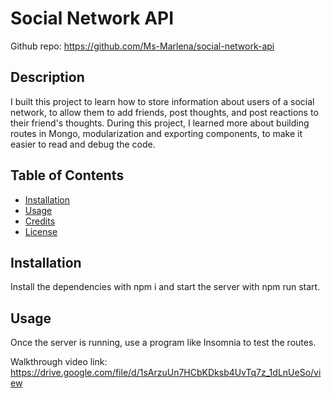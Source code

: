 # Social Network API
Github repo: https://github.com/Ms-Marlena/social-network-api
## Description
I built this project to learn how to store information about users of a  social network, to allow them to add friends, post thoughts, and post reactions to their friend's  thoughts. 
During this project, I learned more about building routes in Mongo, modularization and exporting components, to make it easier to read and debug the code.

## Table of Contents
- [Installation](#installation)
- [Usage](#usage)
- [Credits](#credits)
- [License](#license)

## Installation
Install the dependencies with npm i and start the server with npm run start. 

## Usage
Once the server is running, use a program like Insomnia to test the routes. 

Walkthrough video link: https://drive.google.com/file/d/1sArzuUn7HCbKDksb4UvTq7z_1dLnUeSo/view

